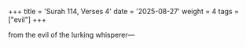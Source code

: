 +++
title = 'Surah 114, Verses 4'
date = '2025-08-27'
weight = 4
tags = ["evil"]
+++

from the evil of the lurking whisperer—